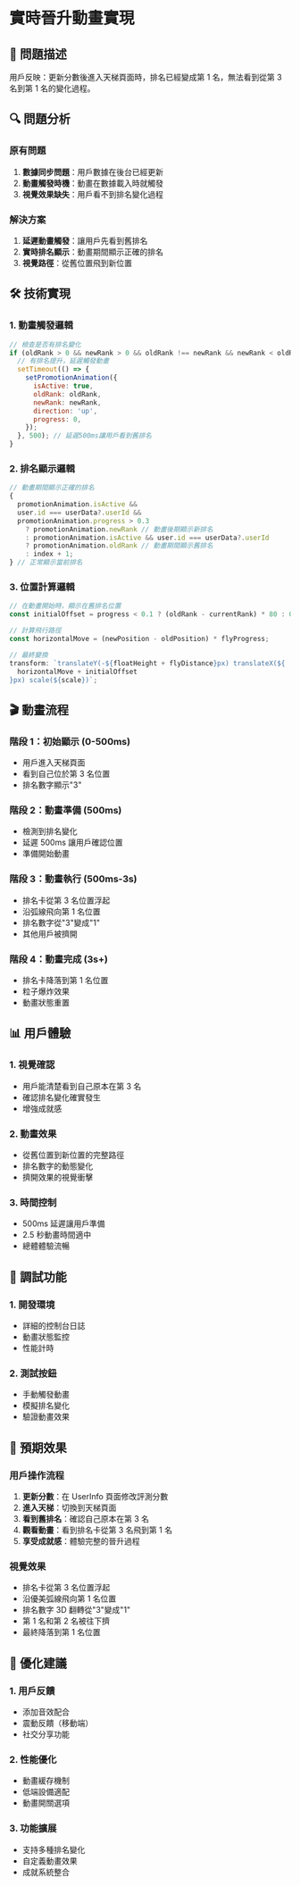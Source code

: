 # 實時晉升動畫實現

## 🎯 問題描述

用戶反映：更新分數後進入天梯頁面時，排名已經變成第 1 名，無法看到從第 3 名到第 1 名的變化過程。

## 🔍 問題分析

### 原有問題

1. **數據同步問題**：用戶數據在後台已經更新
2. **動畫觸發時機**：動畫在數據載入時就觸發
3. **視覺效果缺失**：用戶看不到排名變化過程

### 解決方案

1. **延遲動畫觸發**：讓用戶先看到舊排名
2. **實時排名顯示**：動畫期間顯示正確的排名
3. **視覺路徑**：從舊位置飛到新位置

## 🛠️ 技術實現

### 1. **動畫觸發邏輯**

```javascript
// 檢查是否有排名變化
if (oldRank > 0 && newRank > 0 && oldRank !== newRank && newRank < oldRank) {
  // 有排名提升，延遲觸發動畫
  setTimeout(() => {
    setPromotionAnimation({
      isActive: true,
      oldRank: oldRank,
      newRank: newRank,
      direction: 'up',
      progress: 0,
    });
  }, 500); // 延遲500ms讓用戶看到舊排名
}
```

### 2. **排名顯示邏輯**

```javascript
// 動畫期間顯示正確的排名
{
  promotionAnimation.isActive &&
  user.id === userData?.userId &&
  promotionAnimation.progress > 0.3
    ? promotionAnimation.newRank // 動畫後期顯示新排名
    : promotionAnimation.isActive && user.id === userData?.userId
    ? promotionAnimation.oldRank // 動畫期間顯示舊排名
    : index + 1;
} // 正常顯示當前排名
```

### 3. **位置計算邏輯**

```javascript
// 在動畫開始時，顯示在舊排名位置
const initialOffset = progress < 0.1 ? (oldRank - currentRank) * 80 : 0;

// 計算飛行路徑
const horizontalMove = (newPosition - oldPosition) * flyProgress;

// 最終變換
transform: `translateY(-${floatHeight + flyDistance}px) translateX(${
  horizontalMove + initialOffset
}px) scale(${scale})`;
```

## 🎬 動畫流程

### 階段 1：初始顯示 (0-500ms)

- 用戶進入天梯頁面
- 看到自己位於第 3 名位置
- 排名數字顯示"3"

### 階段 2：動畫準備 (500ms)

- 檢測到排名變化
- 延遲 500ms 讓用戶確認位置
- 準備開始動畫

### 階段 3：動畫執行 (500ms-3s)

- 排名卡從第 3 名位置浮起
- 沿弧線飛向第 1 名位置
- 排名數字從"3"變成"1"
- 其他用戶被擠開

### 階段 4：動畫完成 (3s+)

- 排名卡降落到第 1 名位置
- 粒子爆炸效果
- 動畫狀態重置

## 📊 用戶體驗

### 1. **視覺確認**

- 用戶能清楚看到自己原本在第 3 名
- 確認排名變化確實發生
- 增強成就感

### 2. **動畫效果**

- 從舊位置到新位置的完整路徑
- 排名數字的動態變化
- 擠開效果的視覺衝擊

### 3. **時間控制**

- 500ms 延遲讓用戶準備
- 2.5 秒動畫時間適中
- 總體體驗流暢

## 🔧 調試功能

### 1. **開發環境**

- 詳細的控制台日誌
- 動畫狀態監控
- 性能計時

### 2. **測試按鈕**

- 手動觸發動畫
- 模擬排名變化
- 驗證動畫效果

## 🎯 預期效果

### 用戶操作流程

1. **更新分數**：在 UserInfo 頁面修改評測分數
2. **進入天梯**：切換到天梯頁面
3. **看到舊排名**：確認自己原本在第 3 名
4. **觀看動畫**：看到排名卡從第 3 名飛到第 1 名
5. **享受成就感**：體驗完整的晉升過程

### 視覺效果

- 排名卡從第 3 名位置浮起
- 沿優美弧線飛向第 1 名位置
- 排名數字 3D 翻轉從"3"變成"1"
- 第 1 名和第 2 名被往下擠
- 最終降落到第 1 名位置

## 🚀 優化建議

### 1. **用戶反饋**

- 添加音效配合
- 震動反饋（移動端）
- 社交分享功能

### 2. **性能優化**

- 動畫緩存機制
- 低端設備適配
- 動畫開關選項

### 3. **功能擴展**

- 支持多種排名變化
- 自定義動畫效果
- 成就系統整合
